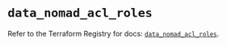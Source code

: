 # `data_nomad_acl_roles`

Refer to the Terraform Registry for docs: [`data_nomad_acl_roles`](https://registry.terraform.io/providers/hashicorp/nomad/2.5.1/docs/data-sources/acl_roles).
